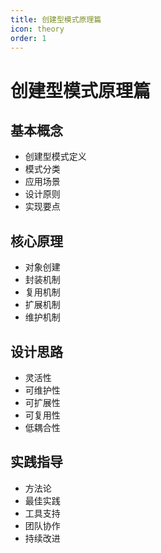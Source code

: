 ```yaml
---
title: 创建型模式原理篇
icon: theory
order: 1
---
```


# 创建型模式原理篇

## 基本概念
- 创建型模式定义
- 模式分类
- 应用场景
- 设计原则
- 实现要点

## 核心原理
- 对象创建
- 封装机制
- 复用机制
- 扩展机制
- 维护机制

## 设计思路
- 灵活性
- 可维护性
- 可扩展性
- 可复用性
- 低耦合性

## 实践指导
- 方法论
- 最佳实践
- 工具支持
- 团队协作
- 持续改进
